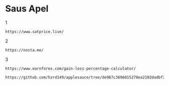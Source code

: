 # Saus Apel
1
```
https://www.satprice.live/
```
2
```
https://nosta.me/
```
3
```
https://www.earnforex.com/gain-loss-percentage-calculator/
```
```
https://github.com/hzrd149/applesauce/tree/de967c3696015278ea2102dadbf27fcbc6128bc8
```
